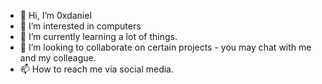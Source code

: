 - 👋 Hi, I’m 0xdaniel
- 👀 I’m interested in computers 
- 🌱 I’m currently learning a lot of things. 
- 💞️ I’m looking to collaborate on certain projects - you may chat with me and my colleague.
- 📫 How to reach me via social media. 


<!---
Blackpenredpen/Blackpenredpen is a ✨ special ✨ repository because its `README.md` (this file) appears on your GitHub profile.
You can click the Preview link to take a look at your changes.
--->
